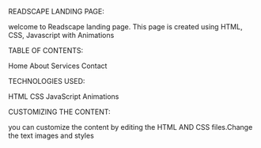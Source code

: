 READSCAPE LANDING PAGE:

 welcome to Readscape landing page. This page is created using HTML, CSS, Javascript with Animations

 TABLE OF CONTENTS:
 
 Home
 About
 Services
 Contact

 TECHNOLOGIES USED:

 HTML
 CSS
 JavaScript
 Animations

 CUSTOMIZING THE CONTENT:

 you can customize the content by editing the HTML AND CSS files.Change the text images and styles

 
 
